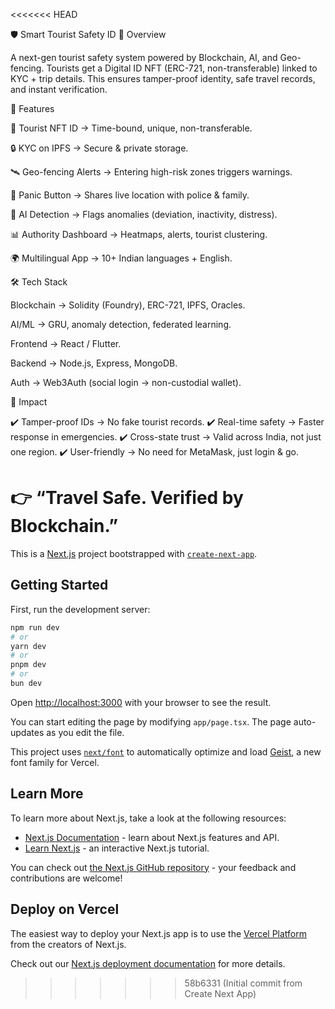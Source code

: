 <<<<<<< HEAD

🛡️ Smart Tourist Safety ID
🚀 Overview

A next-gen tourist safety system powered by Blockchain, AI, and Geo-fencing.
Tourists get a Digital ID NFT (ERC-721, non-transferable) linked to KYC + trip details. This ensures tamper-proof identity, safe travel records, and instant verification.

🔑 Features

🎫 Tourist NFT ID → Time-bound, unique, non-transferable.

🔒 KYC on IPFS → Secure & private storage.

🛰️ Geo-fencing Alerts → Entering high-risk zones triggers warnings.

🚨 Panic Button → Shares live location with police & family.

🤖 AI Detection → Flags anomalies (deviation, inactivity, distress).

📊 Authority Dashboard → Heatmaps, alerts, tourist clustering.

🌍 Multilingual App → 10+ Indian languages + English.

🛠️ Tech Stack

Blockchain → Solidity (Foundry), ERC-721, IPFS, Oracles.

AI/ML → GRU, anomaly detection, federated learning.

Frontend → React / Flutter.

Backend → Node.js, Express, MongoDB.

Auth → Web3Auth (social login → non-custodial wallet).

🌟 Impact

✔️ Tamper-proof IDs → No fake tourist records.
✔️ Real-time safety → Faster response in emergencies.
✔️ Cross-state trust → Valid across India, not just one region.
✔️ User-friendly → No need for MetaMask, just login & go.

# 👉 “Travel Safe. Verified by Blockchain.”

This is a [Next.js](https://nextjs.org) project bootstrapped with [`create-next-app`](https://nextjs.org/docs/app/api-reference/cli/create-next-app).

## Getting Started

First, run the development server:

```bash
npm run dev
# or
yarn dev
# or
pnpm dev
# or
bun dev
```

Open [http://localhost:3000](http://localhost:3000) with your browser to see the result.

You can start editing the page by modifying `app/page.tsx`. The page auto-updates as you edit the file.

This project uses [`next/font`](https://nextjs.org/docs/app/building-your-application/optimizing/fonts) to automatically optimize and load [Geist](https://vercel.com/font), a new font family for Vercel.

## Learn More

To learn more about Next.js, take a look at the following resources:

- [Next.js Documentation](https://nextjs.org/docs) - learn about Next.js features and API.
- [Learn Next.js](https://nextjs.org/learn) - an interactive Next.js tutorial.

You can check out [the Next.js GitHub repository](https://github.com/vercel/next.js) - your feedback and contributions are welcome!

## Deploy on Vercel

The easiest way to deploy your Next.js app is to use the [Vercel Platform](https://vercel.com/new?utm_medium=default-template&filter=next.js&utm_source=create-next-app&utm_campaign=create-next-app-readme) from the creators of Next.js.

Check out our [Next.js deployment documentation](https://nextjs.org/docs/app/building-your-application/deploying) for more details.

> > > > > > > 58b6331 (Initial commit from Create Next App)
